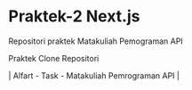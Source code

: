 # Praktek-2 Next.js

Repositori praktek Matakuliah Pemograman API 

Praktek Clone Repositori

| Alfart - Task - Matakuliah Pemrograman API |
